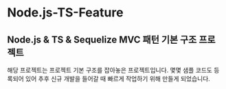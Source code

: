 # Node.js-TS-Feature
Node.js &amp; TS &amp; Sequelize MVC 패턴 기본 구조 프로젝트
-------------

해당 프로젝트는 프로젝트 기본 구조를 잡아놓은 프로젝트입니다.
몇몇 샘플 코드도 등록되어 있어 추후 신규 개발을 들어갈 때 빠르게 작업하기 위해 만들게 되었습니다.
